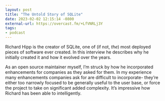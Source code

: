 ```yaml
---
layout: post
title: "The Untold Story of SQLite"
date: 2023-02-02 12:15:14 -0800
external-url: https://overcast.fm/+LfVNRLj3Y
tags:
- podcast
---
```


Richard Hipp is the creator of SQLite, one of (if not, *the*) most deployed
pieces of software ever created. In this interview he describes why he
initially created it and how it evolved over the years.

As an open source maintainer myself, I’m struck by how he incorporated
enhancements for companies as they asked for them. In my experience many
enhancements companies ask for are difficult to incorporate- they’re either
too narrowly focused to be generally useful to the user base, or force the
project to take on significant added complexity. It’s impressive how
Richard has been able to intelligently.
